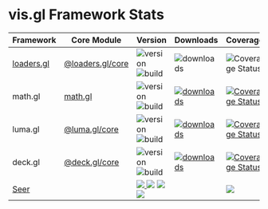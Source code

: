 # vis.gl Framework Stats

<table>
   <thead>
      <tr> 
        <th> Framework </th>
        <th> Core Module </th>
        <th> Version </th>
        <th> Downloads </th>
        <th> Coverage </th>
      </tr>
  </thead>
  <tbody>
    <tr>
      <td>
        <a href='https://coveralls.io/github/uber-web/loaders.gl'> loaders.gl </a>
      </td>
      <td>
         <a href="https://npmjs.org/package/@loaders.gl/core">  @loaders.gl/core </a>
      </td>
       <td>
          <img src="https://img.shields.io/npm/v/@loaders.gl/core.svg?style=flat-square" alt="version" />
          <img src="https://api.travis-ci.com/uber-web/loaders.gl.svg?branch=master" alt="build" />
      </td>
      <td>
         <img src="https://img.shields.io/npm/dm/@loaders.gl/core.svg?style=flat-square" alt="downloads" />
      </td>
      <td>
         <img src='https://coveralls.io/repos/github/uber-web/loaders.gl/badge.svg' alt='Coverage Status' />
      </td>
    </tr>
    <tr>
      <td> math.gl </td>
      <td>
         <a href="https://npmjs.org/package/math.gl">  math.gl </a>
      </td>
      <td>
         <img src="https://img.shields.io/npm/v/math.gl.svg?style=flat-square" alt="version" />
          <img src="https://api.travis-ci.com/uber-web/math.gl.svg?branch=master" alt="build" />
        </a>
      </td>
      <td>
        <a href="https://npmjs.org/package/@math.gl">
          <img src="https://img.shields.io/npm/dm/math.gl.svg?style=flat-square" alt="downloads" />
        </a>
      </td>
      <td>
        <a href='https://coveralls.io/github/uber-web/math.gl'>
          <img src='https://coveralls.io/repos/github/uber-web/math.gl/badge.svg' alt='Coverage Status' />
        </a>
      </td>        
    </tr>
    <tr>
      <td> luma.gl </td>
      <td>
         <a href="https://npmjs.org/package/@luma.gl/core">  @luma.gl/core </a>
      </td>
      <td>
         <img src="https://img.shields.io/npm/v/@luma.gl/core.svg?style=flat-square" alt="version" />
          <img src="https://api.travis-ci.com/uber/luma.gl.svg?branch=master" alt="build" />
        </a>
      </td>
      <td>
        <a href="https://npmjs.org/package/@luma.gl/core">
          <img src="https://img.shields.io/npm/dm/@luma.gl/core.svg?style=flat-square" alt="downloads" />
        </a>
      </td>
      <td>
        <a href='https://coveralls.io/github/uber/luma.gl'>
          <img src='https://coveralls.io/repos/github/uber/luma.gl/badge.svg?branch=master' alt='Coverage Status' />
        </a>
      </td>        
    </tr>
    <tr>
      <td> deck.gl </td>
      <td>
         <a href="https://npmjs.org/package/@deck.gl/core">  @deck.gl/core </a>
      </td>
      <td>
         <img src="https://img.shields.io/npm/v/@deck.gl/core.svg?style=flat-square" alt="version" />
          <img src="https://api.travis-ci.com/uber/deck.gl.svg?branch=master" alt="build" />
        </a>
      </td>
      <td>
        <a href="https://npmjs.org/package/@deck.gl/core">
          <img src="https://img.shields.io/npm/dm/@deck.gl/core.svg?style=flat-square" alt="downloads" />
        </a>
      </td>
      <td>
        <a href='https://coveralls.io/github/uber/deck.gl'>
          <img src='https://coveralls.io/repos/github/uber/deck.gl/badge.svg?branch=master' alt='Coverage Status' />
        </a>
      </td>        
    </tr>
    <tr>  
      <td>
        <a href="https://travis-ci.org/uber-web/Seer">
          Seer
         </a>
      </td>
      <td>
      </td>
      <td>
         <a href="https://www.npmjs.com/package/seer">
           <img src="https://img.shields.io/npm/v/seer.svg?style=flat-square">
         </a>
         <img src="https://img.shields.io/travis/uber-web/Seer.svg?style=flat-square">
         <a href="https://github.com/SIGSEV/minus">
           <img src="https://img.shields.io/badge/scaffold-minus-blue.svg?style=flat-square">
         </a>
         <a href="https://chrome.google.com/webstore/detail/seer/eogckabefmgphfgngjdmmlfbddmonfdh">
           <img src="https://img.shields.io/chrome-web-store/v/eogckabefmgphfgngjdmmlfbddmonfdh.svg?style=flat-square">
         </a>
      </td>
      </td>
      <td>
      <td>
         <a href="https://coveralls.io/github/uber-web/Seer">
           <img src="https://img.shields.io/coveralls/uber-web/Seer.svg?style=flat-square">
         </a>
       </td>
     </tr>
  </tbody>
</table>
